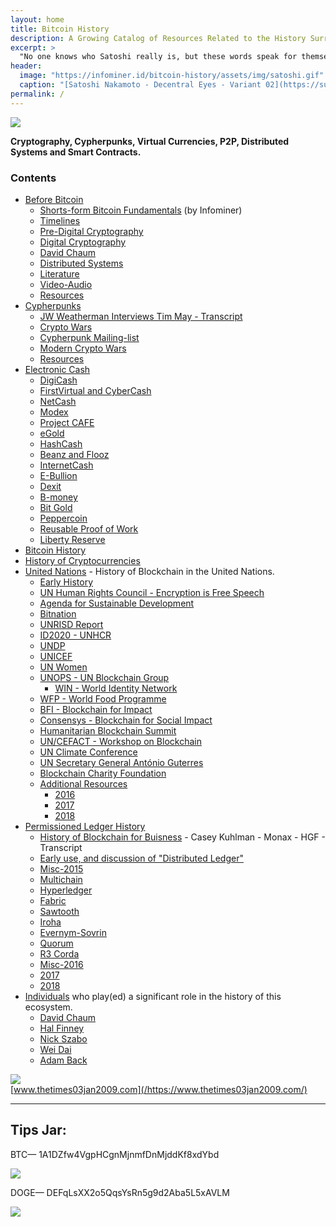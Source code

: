 ```yaml
---
layout: home
title: Bitcoin History
description: A Growing Catalog of Resources Related to the History Surrounding Bitcoin.
excerpt: >
  "No one knows who Satoshi really is, but these words speak for themselves. This decentralized portrait creates an image and type portrait out of abstract section from the Bitcoin whitepaper. This is a one-of-a-kind variant that was created while making the offical video portrait that is part of the "Decentral Eyes" portrait series."
header: 
  image: "https://infominer.id/bitcoin-history/assets/img/satoshi.gif"
  caption: "[Satoshi Nakamoto - Decentral Eyes - Variant 02](https://superrare.co/artwork/satoshi-nakamoto---decentral-eyes---variant-02-1410)"
permalink: /
---
```


<img src="https://infominer.id/bitcoin-history/bitcoin-history.png"/>

**Cryptography, Cypherpunks, Virtual Currencies, P2P, Distributed Systems and Smart Contracts.**


### Contents

* <a href="{{ site.rooturl }}/before-bitcoin/">Before Bitcoin</a>
  * <a href="{{ site.rooturl }}/before-bitcoin/#short-form-bitcoin-fundamentals-">Shorts-form Bitcoin Fundamentals</a> (by Infominer)
  * <a href="{{ site.rooturl }}/before-bitcoin/#timelines-">Timelines</a>
  * <a href="{{ site.rooturl }}/before-bitcoin/#pre-digital-cryptography-">Pre-Digital Cryptography</a>
  * <a href="{{ site.rooturl }}/before-bitcoin/#digital-cryptography-">Digital Cryptography</a>
  * <a href="{{ site.rooturl }}/before-bitcoin/#david-chaum-">David Chaum</a>
  * <a href="{{ site.rooturl }}/before-bitcoin/#distributed-systems-">Distributed Systems</a>
  * <a href="{{ site.rooturl }}/before-bitcoin/#literature-">Literature</a>
  * <a href="{{ site.rooturl }}/before-bitcoin/#video-Audio-">Video-Audio</a>
  * <a href="{{ site.rooturl }}/before-bitcoin/#resources-">Resources</a>
* <a href="{{ site.rooturl }}/before-bitcoin/cypherpunks/">Cypherpunks</a>
  * <a href="{{ site.rooturl }}/before-bitcoin/weatherman-timothy-may-interview/">JW Weatherman Interviews Tim May - Transcript</a>
  * <a href="{{ site.rooturl }}/before-bitcoin/cypherpunks/#crypto-wars-">Crypto Wars</a>
  * <a href="{{ site.rooturl }}/before-bitcoin/cypherpunks/#cypherpunk-mailinglist-">Cypherpunk Mailing-list</a>
  * <a href="{{ site.rooturl }}/before-bitcoin/cypherpunks/#modern-crypto-wars-">Modern Crypto Wars</a>
  * <a href="{{ site.rooturl }}/before-bitcoin/cypherpunks/#resources-">Resources</a>
* <a href="{{ site.rooturl }}/before-bitcoin/electronic-cash/">Electronic Cash</a>
  * <a href="{{ site.rooturl }}/before-bitcoin/electronic-cash/#digicash-">DigiCash</a>
  * <a href="{{ site.rooturl }}/before-bitcoin/electronic-cash/#firstvirtual-and-cybercash-">FirstVirtual and CyberCash</a>
  * <a href="{{ site.rooturl }}/before-bitcoin/electronic-cash/#netcash-">NetCash</a>
  * <a href="{{ site.rooturl }}/before-bitcoin/electronic-cash/#modex-">Modex</a>
  * <a href="{{ site.rooturl }}/before-bitcoin/electronic-cash/#project-caf%C3%A9-">Project CAFE</a>
  * <a href="{{ site.rooturl }}/before-bitcoin/electronic-cash/#egold-">eGold</a>
  * <a href="{{ site.rooturl }}/before-bitcoin/electronic-cash/#hashcash-">HashCash</a>
  * <a href="{{ site.rooturl }}/before-bitcoin/electronic-cash/#beenz-and-flooz-">Beanz and Flooz</a>
  * <a href="{{ site.rooturl }}/before-bitcoin/electronic-cash/#internetcash-">InternetCash</a>
  * <a href="{{ site.rooturl }}/before-bitcoin/electronic-cash/#e-bullion-">E-Bullion</a>
  * <a href="{{ site.rooturl }}/before-bitcoin/electronic-cash/#dexit-">Dexit</a>
  * <a href="{{ site.rooturl }}/before-bitcoin/electronic-cash/#b-money-">B-money</a>
  * <a href="{{ site.rooturl }}/before-bitcoin/electronic-cash/#bit-gold-">Bit Gold</a>
  * <a href="{{ site.rooturl }}/before-bitcoin/electronic-cash/#peppercoin-">Peppercoin</a>
  * <a href="{{ site.rooturl }}/before-bitcoin/electronic-cash/#reusable-proof-of-work-">Reusable Proof of Work</a>
  * <a href="{{ site.rooturl }}/before-bitcoin/electronic-cash/#liberty-reserve-">Liberty Reserve</a>
* <a href="{{ site.rooturl }}/bitcoin-history.html">Bitcoin History</a> 
* <a href="{{ site.rooturl }}/cryptocurrencies.html">History of Cryptocurrencies</a>
* <a href="{{ site.rooturl }}/UnitedNations/">United Nations</a> - History of Blockchain in the United Nations.
  * <a href="{{ site.rooturl }}/UnitedNations/#early-history-">Early History</a>
  * <a href="{{ site.rooturl }}/UnitedNations/#un-human-rights-council---encryption-is-free-speech-">UN Human Rights Council - Encryption is Free Speech</a>
  * <a href="{{ site.rooturl }}/UnitedNations/#agenda-for-sustainable-development-">Agenda for Sustainable Development</a>
  * <a href="{{ site.rooturl }}/UnitedNations/#bitnation-">Bitnation</a>
  * <a href="{{ site.rooturl }}/UnitedNations/#unrisd-report-">UNRISD Report</a>
  * <a href="{{ site.rooturl }}/UnitedNations/#id2020---unhcr-">ID2020 - UNHCR</a>
  * <a href="{{ site.rooturl }}/UnitedNations/#undp-">UNDP</a>
  * <a href="{{ site.rooturl }}/UnitedNations/#unicef-">UNICEF</a>
  * <a href="{{ site.rooturl }}/UnitedNations/#un-women-">UN Women</a>
  * <a href="{{ site.rooturl }}/UnitedNations/#unops---un-blockchain-group-">UNOPS - UN Blockchain Group</a>
    * <a href="{{ site.rooturl }}/UnitedNations/#win---world-identity-network-">WIN - World Identity Network</a>  
  * <a href="{{ site.rooturl }}/UnitedNations/#wfp---world-food-programme-">WFP - World Food Programme</a>
  * <a href="{{ site.rooturl }}/UnitedNations/#bfi---blockchain-for-impact">BFI - Blockchain for Impact</a>
  * <a href="{{ site.rooturl }}/UnitedNations/#consensys---blockchain-for-social-impact">Consensys - Blockchain for Social Impact</a>
  * <a href="{{ site.rooturl }}/UnitedNations/#humanitarian-blockchain-summit-">Humanitarian Blockchain Summit</a>
  * <a href="{{ site.rooturl }}/UnitedNations/#un-cefact---workshop-on-blockchain-">UN/CEFACT - Workshop on Blockchain</a>
  * <a href="{{ site.rooturl }}/UnitedNations/#un-climate-conference-">UN Climate Conference</a>
  * <a href="{{ site.rooturl }}/UnitedNations/#un-secretary-general-antonio-guterres-">UN Secretary General António Guterres</a>
  * <a href="{{ site.rooturl }}/UnitedNations/#blockchain-charity-foundation-">Blockchain Charity Foundation</a>
  * <a href="{{ site.rooturl }}/UnitedNations/#additional-resources-">Additional Resources</a>
    * <a href="{{ site.rooturl }}/UnitedNations/#2016-">2016</a>
    * <a href="{{ site.rooturl }}/UnitedNations/#2017-">2017</a>
    * <a href="{{ site.rooturl }}/UnitedNations/#2018-">2018</a>
* <a href="{{ site.rooturl }}/permissioned/">Permissioned Ledger History</a>
  * <a href="{{ site.rooturl }}/blockchain-business-history/">History of Blockchain for Buisness</a> - Casey Kuhlman - Monax - HGF - Transcript
  * <a href="{{ site.rooturl }}/permissioned/#early-use-and-discussion-of-distributed-ledger-">Early use, and discussion of "Distributed Ledger"</a>
  * <a href="{{ site.rooturl }}/permissioned/#misc-2015-">Misc-2015</a>
  * <a href="{{ site.rooturl }}/permissioned/#multichain-">Multichain</a>
  * <a href="{{ site.rooturl }}/permissioned/#hyperledger-">Hyperledger</a>
  * <a href="{{ site.rooturl }}/permissioned/#fabric-">Fabric</a>
  * <a href="{{ site.rooturl }}/permissioned/#sawtooth-">Sawtooth</a>
  * <a href="{{ site.rooturl }}/permissioned/#iroha-">Iroha</a>
  * <a href="{{ site.rooturl }}/permissioned/#evernym-sovrin-">Evernym-Sovrin</a>
  * <a href="{{ site.rooturl }}/permissioned/#quorum-">Quorum</a>
  * <a href="{{ site.rooturl }}/permissioned/#r3---corda-">R3 Corda</a>
  * <a href="{{ site.rooturl }}/permissioned/#misc-2016-">Misc-2016</a>
  * <a href="{{ site.rooturl }}/permissioned/#2017-">2017</a>
  * <a href="{{ site.rooturl }}/permissioned/#2018-">2018</a>
* <a href="{{ site.rooturl }}/people">Individuals</a> who play(ed) a significant role in the history of this ecosystem.
  * <a href="{{ site.rooturl }}/people/david-chaum.html">David Chaum</a>
  * <a href="{{ site.rooturl }}/people/hal-finney.html">Hal Finney</a>
  * <a href="{{ site.rooturl }}/people/nick-szabo.html">Nick Szabo</a>
  * <a href="{{ site.rooturl }}/people/wei-dai.html">Wei Dai</a>
  * <a href="{{ site.rooturl }}/people/adam-back.html">Adam Back</a>

[![](https://i.imgur.com/DCLD6XA.png)](/https://www.thetimes03jan2009.com)<br/>
[www.thetimes03jan2009.com](/https://www.thetimes03jan2009.com/)


---

## Tips Jar:

BTC— 1A1DZfw4VgpHCgnMjnmfDnMjddKf8xdYbd

![](https://imgur.com/yXLLm9Bl.png) 

DOGE— DEFqLsXX2o5QqsYsRn5g9d2Aba5L5xAVLM

![](https://i.imgur.com/0zBLoUP.png) 

